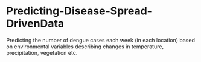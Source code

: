 # Predicting-Disease-Spread-DrivenData
Predicting the number of dengue cases each week (in each location) based on environmental variables describing changes in temperature, precipitation, vegetation etc.
